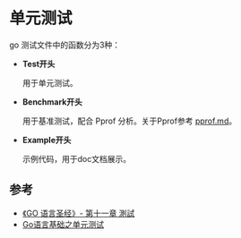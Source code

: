 # 单元测试

go 测试文件中的函数分为3种：

+ **Test开头**

  用于单元测试。

+ **Benchmark开头**

  用于基准测试，配合 Pprof 分析。关于Pprof参考 [pprof.md](../basic/runtime/pprof.md)。

+ **Example开头**

  示例代码，用于doc文档展示。

## 参考

+ [《GO 语言圣经》- 第十一章 測試](https://wizardforcel.gitbooks.io/gopl-zh/content/ch11/ch11.html)
+ [Go语言基础之单元测试](https://www.fdevops.com/docs/golang-tutorial/test)

